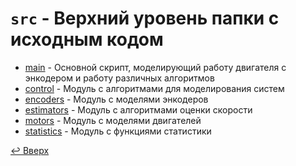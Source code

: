 # `src` - Верхний уровень папки с исходным кодом

* [main](main.py) - Основной скрипт, моделирующий работу двигателя с энкодером
и работу различных алгоритмов
* [control](control) - Модуль с алгоритмами для моделирования систем
* [encoders](encoders) - Модуль с моделями энкодеров
* [estimators](estimators) - Модуль с алгоритмами оценки скорости
* [motors](motors) - Модуль с моделями двигателей
* [statistics](statistics) - Модуль с функциями статистики

[↩️ Вверх](..)
